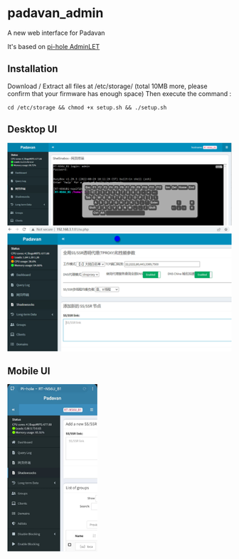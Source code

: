 # padavan_admin
A new web interface for Padavan 

It's based on [pi-hole AdminLET](https://github.com/pi-hole/AdminLTE)

## Installation
Download / Extract all files at /etc/storage/ (total 10MB more, please confirm that your firmware has enough space)
Then execute the command :
```
cd /etc/storage && chmod +x setup.sh && ./setup.sh
```

## Desktop UI
<img src="webui_desktop.png" />
<img src="photo_2023-02-10_11-09-21.jpg" />

## Mobile UI
<img src="mobile_ui_1.jpg" width="40%" style="float:left;display:inline-block;" />
